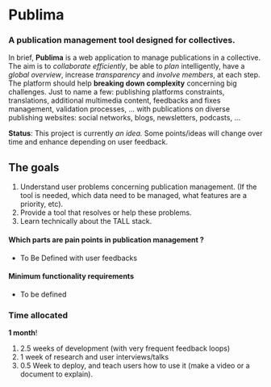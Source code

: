# Publima
### A publication management tool designed for collectives.

In brief, **Publima** is a web application to manage publications in a collective. The aim is to *collaborate efficiently*, be able to *plan* intelligently, have a *global overview*, increase *transparency* and *involve members*, at each step.  
The platform should help **breaking down complexity** concerning big challenges. Just to name a few: publishing platforms constraints, translations, additional multimedia content, feedbacks and fixes management, validation processes, ... with publications on diverse publishing websites: social networks, blogs, newsletters, podcasts, ...

**Status**: This project is currently _an idea._ Some points/ideas will change over time and enhance depending on user feedback.

## The goals
1. Understand user problems concerning publication management. (If the tool is needed, which data need to be managed, what features are a priority, etc).
1. Provide a tool that resolves or help these problems.
1. Learn technically about the TALL stack.

#### Which parts are pain points in publication management ?
- To Be Defined with user feedbacks

#### Minimum functionality requirements
- To be defined

### Time allocated
**1 month**! 
1. 2.5 weeks of development (with very frequent feedback loops)
2. 1 week of research and user interviews/talks
3. 0.5 Week to deploy, and teach users how to use it (make a video or a document to explain).
